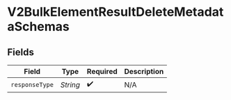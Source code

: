 # V2BulkElementResultDeleteMetadataSchemas


## Fields

| Field              | Type               | Required           | Description        |
| ------------------ | ------------------ | ------------------ | ------------------ |
| `responseType`     | *String*           | :heavy_check_mark: | N/A                |